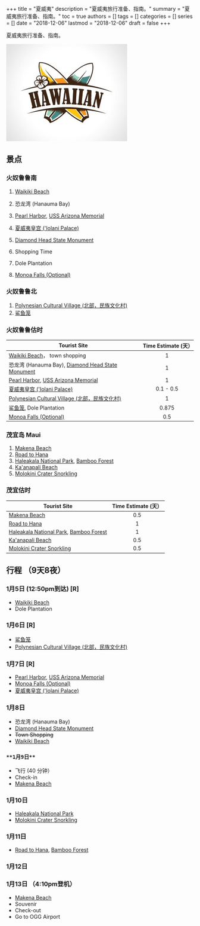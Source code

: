 +++
title = "夏威夷"
description = "夏威夷旅行准备、指南。"
summary = "夏威夷旅行准备、指南。"
toc = true
authors = []
tags = []
categories = []
series = []
date =  "2018-12-06"
lastmod = "2018-12-06"
draft = false
+++

夏威夷旅行准备、指南。

![](https://raw.githubusercontent.com/junleqian/HawaiiTravelGuide/master/17927109115d5fe44bc851b89fa505c8.jpg)
## 景点
### 火奴鲁鲁南
1. [Waikiki Beach](https://www.tripadvisor.com/Attraction_Review-g60982-d254540-Reviews-Waikiki_Beach-Honolulu_Oahu_Hawaii.html)
2. 恐龙湾 (Hanauma Bay)
3. [Pearl Harbor](https://www.tripadvisor.com/Attraction_Review-g60982-d104662-Reviews-Pearl_Harbor_WW_II_Valor_in_the_Pacific_National_Monument-Honolulu_Oahu_Hawaii.html), [USS Arizona Memorial](https://www.tripadvisor.com/Attraction_Review-g60982-d104386-Reviews-USS_Arizona_Memorial-Honolulu_Oahu_Hawaii.html)

5. [夏威夷皇宫 ('Iolani Palace)](https://www.tripadvisor.com/Attraction_Review-g60982-d131980-Reviews-Iolani_Palace-Honolulu_Oahu_Hawaii.html)
6. [Diamond Head State Monument](https://www.tripadvisor.com/Attraction_Review-g60982-d107673-Reviews-Diamond_Head_State_Monument-Honolulu_Oahu_Hawaii.html)
7. Shopping Time
8. Dole Plantation
9. [Monoa Falls (Optional)](https://www.tripadvisor.com/Attraction_Review-g60982-d561035-Reviews-Manoa_Falls-Honolulu_Oahu_Hawaii.html)

### 火奴鲁鲁北
1. [Polynesian Cultural Village (北部，民族文化村)](https://www.tripadvisor.com/Attraction_Review-g60656-d1083842-Reviews-Polynesian_Cultural_Center-Laie_Oahu_Hawaii.html)
2. [鲨鱼笼](https://sharktourshawaii.com/)
### 火奴鲁鲁估时
| Tourist Site | Time Estimate (天）           |
| ------------- |:-------------:|
| [Waikiki Beach](https://www.tripadvisor.com/Attraction_Review-g60982-d254540-Reviews-Waikiki_Beach-Honolulu_Oahu_Hawaii.html)， town shopping    | 1 |
| 恐龙湾 (Hanauma Bay), [Diamond Head State Monument](https://www.tripadvisor.com/Attraction_Review-g60982-d107673-Reviews-Diamond_Head_State_Monument-Honolulu_Oahu_Hawaii.html)     | 1 |
| [Pearl Harbor](https://www.tripadvisor.com/Attraction_Review-g60982-d104662-Reviews-Pearl_Harbor_WW_II_Valor_in_the_Pacific_National_Monument-Honolulu_Oahu_Hawaii.html), [USS Arizona Memorial](https://www.tripadvisor.com/Attraction_Review-g60982-d104386-Reviews-USS_Arizona_Memorial-Honolulu_Oahu_Hawaii.html) | 1      |
|   [夏威夷皇宫 ('Iolani Palace)](https://www.tripadvisor.com/Attraction_Review-g60982-d131980-Reviews-Iolani_Palace-Honolulu_Oahu_Hawaii.html)   |   0.1 - 0.5    |
|[Polynesian Cultural Village (北部，民族文化村)](https://www.tripadvisor.com/Attraction_Review-g60656-d1083842-Reviews-Polynesian_Cultural_Center-Laie_Oahu_Hawaii.html)| 1 |
|[鲨鱼笼](https://sharktourshawaii.com/), Dole Plantation| 0.875 |
| [Monoa Falls (Optional)](https://www.tripadvisor.com/Attraction_Review-g60982-d561035-Reviews-Manoa_Falls-Honolulu_Oahu_Hawaii.html) | 0.5 |

### 茂宜岛 Maui
1. [Makena Beach](https://www.tripadvisor.com/Attraction_Review-g609129-d153834-Reviews-Makena_Beach-Wailea_Maui_Hawaii.html)
2. [Road to Hana](https://www.tripadvisor.com/Attraction_Review-g29220-d106115-Reviews-Hana_Highway_Road_to_Hana-Maui_Hawaii.html)
3. [Haleakala National Park](https://www.tripadvisor.com/Attraction_Review-g60633-d2077822-Reviews-Haleakala_National_Park-Kula_Maui_Hawaii.html), [Bamboo Forest](https://www.tripadvisor.com/Attraction_Review-g29220-d108176-Reviews-Bamboo_Forest-Maui_Hawaii.html)
4. [Ka'anapali Beach](https://www.tripadvisor.com/Attraction_Review-g60634-d260002-Reviews-Ka_anapali_Beach-Lahaina_Maui_Hawaii.html)
5. [Molokini Crater Snorkling](https://www.tripadvisor.com/Attraction_Review-g29220-d153836-Reviews-Molokini_Crater-Maui_Hawaii.html)

### 茂宜估时
| Tourist Site | Time Estimate (天）           |
| ------------- |:---------------------------:|
| [Makena Beach](https://www.tripadvisor.com/Attraction_Review-g609129-d153834-Reviews-Makena_Beach-Wailea_Maui_Hawaii.html) | 0.5 |
| [Road to Hana](https://www.tripadvisor.com/Attraction_Review-g29220-d106115-Reviews-Hana_Highway_Road_to_Hana-Maui_Hawaii.html) | 1 |
|[Haleakala National Park](https://www.tripadvisor.com/Attraction_Review-g60633-d2077822-Reviews-Haleakala_National_Park-Kula_Maui_Hawaii.html), [Bamboo Forest](https://www.tripadvisor.com/Attraction_Review-g29220-d108176-Reviews-Bamboo_Forest-Maui_Hawaii.html)|1|
|[Ka'anapali Beach](https://www.tripadvisor.com/Attraction_Review-g60634-d260002-Reviews-Ka_anapali_Beach-Lahaina_Maui_Hawaii.html) | 0.5 |
|[Molokini Crater Snorkling](https://www.tripadvisor.com/Attraction_Review-g29220-d153836-Reviews-Molokini_Crater-Maui_Hawaii.html)| 0.5 |


## 行程 （9天8夜）
### 1月5日 (12:50pm到达) [R]
* [Waikiki Beach](https://www.tripadvisor.com/Attraction_Review-g60982-d254540-Reviews-Waikiki_Beach-Honolulu_Oahu_Hawaii.html)
* Dole Plantation
### 1月6日  [R]
* [鲨鱼笼](https://sharktourshawaii.com/)
* [Polynesian Cultural Village (北部，民族文化村)](https://www.tripadvisor.com/Attraction_Review-g60656-d1083842-Reviews-Polynesian_Cultural_Center-Laie_Oahu_Hawaii.html)

### 1月7日 [R]
* [Pearl Harbor](https://www.tripadvisor.com/Attraction_Review-g60982-d104662-Reviews-Pearl_Harbor_WW_II_Valor_in_the_Pacific_National_Monument-Honolulu_Oahu_Hawaii.html), [USS Arizona Memorial](https://www.tripadvisor.com/Attraction_Review-g60982-d104386-Reviews-USS_Arizona_Memorial-Honolulu_Oahu_Hawaii.html)
* [Monoa Falls (Optional)](https://www.tripadvisor.com/Attraction_Review-g60982-d561035-Reviews-Manoa_Falls-Honolulu_Oahu_Hawaii.html)
* [夏威夷皇宫 ('Iolani Palace)](https://www.tripadvisor.com/Attraction_Review-g60982-d131980-Reviews-Iolani_Palace-Honolulu_Oahu_Hawaii.html)
### 1月8日
* 恐龙湾 (Hanauma Bay)
* [Diamond Head State Monument](https://www.tripadvisor.com/Attraction_Review-g60982-d107673-Reviews-Diamond_Head_State_Monument-Honolulu_Oahu_Hawaii.html)
* ~~Town Shopping~~
* [Waikiki Beach](https://www.tripadvisor.com/Attraction_Review-g60982-d254540-Reviews-Waikiki_Beach-Honolulu_Oahu_Hawaii.html)
### `**1月9日**`
* 飞行 (40 分钟）
* Check-in
* [Makena Beach](https://www.tripadvisor.com/Attraction_Review-g609129-d153834-Reviews-Makena_Beach-Wailea_Maui_Hawaii.html)
### 1月10日
* [Haleakala National Park](https://www.tripadvisor.com/Attraction_Review-g60633-d2077822-Reviews-Haleakala_National_Park-Kula_Maui_Hawaii.html)
* [Molokini Crater Snorkling](https://www.tripadvisor.com/Attraction_Review-g29220-d153836-Reviews-Molokini_Crater-Maui_Hawaii.html)
### 1月11日
* [Road to Hana](https://www.tripadvisor.com/Attraction_Review-g29220-d106115-Reviews-Hana_Highway_Road_to_Hana-Maui_Hawaii.html), [Bamboo Forest](https://www.tripadvisor.com/Attraction_Review-g29220-d108176-Reviews-Bamboo_Forest-Maui_Hawaii.html)
### 1月12日

### 1月13日 （4:10pm登机）
* [Makena Beach](https://www.tripadvisor.com/Attraction_Review-g609129-d153834-Reviews-Makena_Beach-Wailea_Maui_Hawaii.html)
* Souvenir
* Check-out
* Go to OGG Airport
